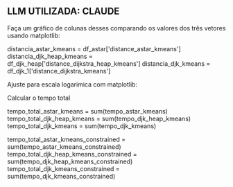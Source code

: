 
## LLM UTILIZADA: CLAUDE

Faça um gráfico de colunas desses comparando os valores dos três vetores usando matplotlib:

distancia_astar_kmeans = df_astar['distance_astar_kmeans']
distancia_djk_heap_kmeans = df_djk_heap['distance_dijkstra_heap_kmeans']
distancia_djk_kmeans = df_djk_1['distance_dijkstra_kmeans']


Ajuste para escala logarimica com matplotlib:

Calcular o tempo total

tempo_total_astar_kmeans = sum(tempo_astar_kmeans)
tempo_total_djk_heap_kmeans = sum(tempo_djk_heap_kmeans)
tempo_total_djk_kmeans = sum(tempo_djk_kmeans)

tempo_total_astar_kmeans_constrained = sum(tempo_astar_kmeans_constrained)
tempo_total_djk_heap_kmeans_constrained = sum(tempo_djk_heap_kmeans_constrained)
tempo_total_djk_kmeans_constrained = sum(tempo_djk_kmeans_constrained)


